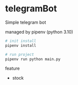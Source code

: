 # telegramBot

Simple telegram bot

managed by pipenv (python 3.10)

```bash
# init install
pipenv install

# run project
pipenv run python main.py
```

feature
- stock

